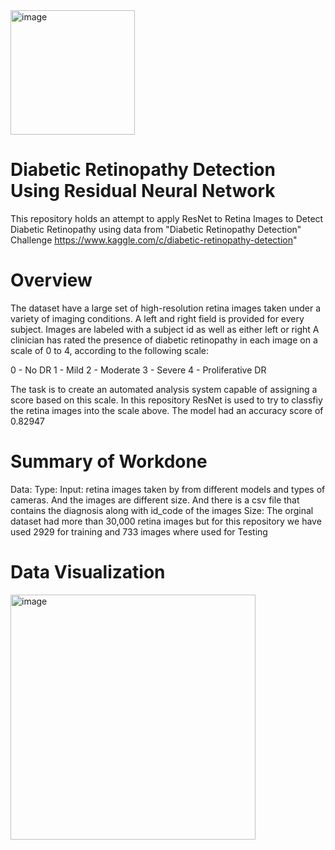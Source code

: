 <img width="199" alt="image" src="https://user-images.githubusercontent.com/89664911/171169741-90a0c49a-aa59-4430-891f-c55428f85ff6.png">

#  Diabetic Retinopathy Detection Using Residual Neural Network
 
 This repository holds an attempt to apply ResNet to Retina Images to Detect Diabetic Retinopathy using data from "Diabetic Retinopathy Detection" Challenge https://www.kaggle.com/c/diabetic-retinopathy-detection" 
 
 #  Overview
 
  The dataset have a large set of high-resolution retina images taken under a variety of imaging conditions. A left and right field is provided for every subject. Images are labeled with a subject id as well as either left or right 
A clinician has rated the presence of diabetic retinopathy in each image on a scale of 0 to 4, according to the following scale:

0 - No DR
1 - Mild
2 - Moderate
3 - Severe
4 - Proliferative DR

The task is  to create an automated analysis system capable of assigning a score based on this scale.
In this repository ResNet is used to try to classfiy the retina images into the scale above.
The model had an accuracy score of 0.82947

# Summary of Workdone

Data:
     Type:
     Input: retina images taken by from different models and types of cameras. And the images are different size. And there is a csv file that contains the diagnosis along with id_code of the images
     Size: 
     The orginal dataset had more than 30,000 retina images but for this repository we have used 2929 for training and 733 images where used for Testing

# Data Visualization
<img width="392" alt="image" src="https://user-images.githubusercontent.com/89664911/171306832-16bf7d0f-b2f7-408e-88b8-f9267a015c5d.png">

      
